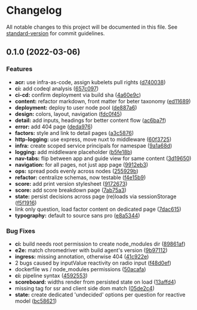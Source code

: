 # Changelog

All notable changes to this project will be documented in this file. See [standard-version](https://github.com/conventional-changelog/standard-version) for commit guidelines.

## 0.1.0 (2022-03-06)


### Features

* **acr:** use infra-as-code, assign kubelets pull rights ([d740038](https://github.com/julie-ng/azure-kubernetes-architect/commit/d740038521583bc05eda6c7eb7b46556c34def2e))
* **ci:** add codeql analysis ([657c097](https://github.com/julie-ng/azure-kubernetes-architect/commit/657c097c5018fbeb47cdf61c9b6e1da3a17d9be3))
* **ci-cd:** confirm deployment via build sha ([4a60e9c](https://github.com/julie-ng/azure-kubernetes-architect/commit/4a60e9cd60957b49e3859e47ee311b19c63f9b19))
* **content:** refactor markdown, front matter for beter taxonomy ([ed11689](https://github.com/julie-ng/azure-kubernetes-architect/commit/ed116896346b733a40135fbdfd6bf1f1fd427cb9))
* **deployment:** deploy to user node pool ([de887a6](https://github.com/julie-ng/azure-kubernetes-architect/commit/de887a63261d8f361616e18d4a3a9125774ad67c))
* **design:** colors, layout, navigation ([fdc0f45](https://github.com/julie-ng/azure-kubernetes-architect/commit/fdc0f45b056572a0a004ae6b69c824c5a274482d))
* **detail:** add inputs, headings for better content flow ([ac6ba7f](https://github.com/julie-ng/azure-kubernetes-architect/commit/ac6ba7fc1501917b81977d744eecd2c3c84450c4))
* **error:** add 404 page ([deda976](https://github.com/julie-ng/azure-kubernetes-architect/commit/deda976282f5e50e1d8bdca6183834cc454fe078))
* **factors:** style and link to detail pages ([a3c5876](https://github.com/julie-ng/azure-kubernetes-architect/commit/a3c58760ae299d96f0a27d4bdfbb73f288ca61dc))
* **http-logging:** use express, move nuxt to middleware ([60f3725](https://github.com/julie-ng/azure-kubernetes-architect/commit/60f37250ff997603c9335e9038701c0f60c209b2))
* **infra:** create scoped service principals for namespae ([9a1a68d](https://github.com/julie-ng/azure-kubernetes-architect/commit/9a1a68dcf163ef40d350f62c03376b685211c45d))
* **logging:** add middleware placeholder ([b5fe18b](https://github.com/julie-ng/azure-kubernetes-architect/commit/b5fe18b242a12192aed8ddafa5046f5f19a58515))
* **nav-tabs:** flip between app and guide view for same content ([3d19650](https://github.com/julie-ng/azure-kubernetes-architect/commit/3d196501153552059a6ea26305ec60d1afee740d))
* **navigation:** for all pages, not just app page ([9912eb3](https://github.com/julie-ng/azure-kubernetes-architect/commit/9912eb3b9d11a8d697115302177dae0825580cd7))
* **ops:** spread pods evenly across nodes ([255929b](https://github.com/julie-ng/azure-kubernetes-architect/commit/255929b014a84642c534f27681e76143f80de86d))
* **refactor:** centralize schemas, now testable ([f4e15b9](https://github.com/julie-ng/azure-kubernetes-architect/commit/f4e15b90f369f74027c70b0c1fccdebc64328a64))
* **score:** add print version stylesheet ([9172673](https://github.com/julie-ng/azure-kubernetes-architect/commit/9172673d96e5f9577717e806ea5953f85c28102d))
* **score:** add score breakdown page ([7ab75a3](https://github.com/julie-ng/azure-kubernetes-architect/commit/7ab75a3d7b92f2aec24e4c566d285dba0e0e741c))
* **state:** persist decisions across page (re)loads via sessionStorage ([f5f1916](https://github.com/julie-ng/azure-kubernetes-architect/commit/f5f1916a9a8eb152bc2270f8a1a9ceadeec980ac))
* link only question, load factor content on dedicated page ([7dac615](https://github.com/julie-ng/azure-kubernetes-architect/commit/7dac615230054b7abf38e079314bbab4540d7810))
* **typography:** default to source sans pro ([e8a5344](https://github.com/julie-ng/azure-kubernetes-architect/commit/e8a534402220a8ff6ec5f0570f13fe26fabd27ba))


### Bug Fixes

* **ci:** build needs root permission to create node_modules dir ([89861af](https://github.com/julie-ng/azure-kubernetes-architect/commit/89861af20f9f18736998e4d489f467dc76437923))
* **e2e:** match chromedriver with build agent's version ([9b97112](https://github.com/julie-ng/azure-kubernetes-architect/commit/9b97112f8b71564cc2f810da1d54c05ea39281a4))
* **ingress:** missing annotation, otherwise 404 ([41c922e](https://github.com/julie-ng/azure-kubernetes-architect/commit/41c922e5e024d22474a8241c7cf5a49d342beb57))
* 2 bugs caused by inputValue reactivity on radio input ([f48d0ef](https://github.com/julie-ng/azure-kubernetes-architect/commit/f48d0ef83beae85af6fa73a8fcff3118cc8c1b0e))
* dockerfile ws / node_modules permissions ([50acafa](https://github.com/julie-ng/azure-kubernetes-architect/commit/50acafa6e4afad203e641d2ad13d4a154a00f723))
* **ci:** pipeline syntax ([4592553](https://github.com/julie-ng/azure-kubernetes-architect/commit/45925532112a378c3e09c2c5e103777f74106468))
* **scoreboard:** widths render from persisted state on load ([13affd4](https://github.com/julie-ng/azure-kubernetes-architect/commit/13affd485213bbca07e34641032c548b5b81b195))
* missing tag for ssr and client side dom match ([05de2c4](https://github.com/julie-ng/azure-kubernetes-architect/commit/05de2c4239edf8524c883c71e6b60476c94c5882))
* **state:** create dedicated 'undecided' options per question for reactive model ([bc58621](https://github.com/julie-ng/azure-kubernetes-architect/commit/bc58621f9a8385353c1795512ef57845ed285e9b))

